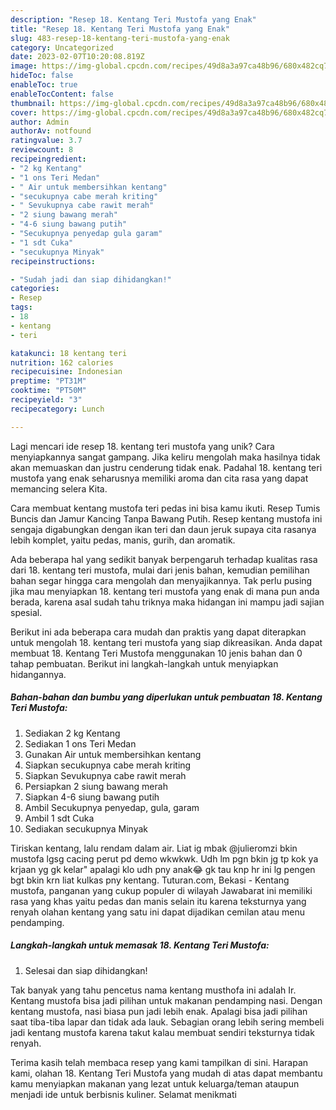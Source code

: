 ```yaml
---
description: "Resep 18. Kentang Teri Mustofa yang Enak"
title: "Resep 18. Kentang Teri Mustofa yang Enak"
slug: 483-resep-18-kentang-teri-mustofa-yang-enak
category: Uncategorized
date: 2023-02-07T10:20:08.819Z
image: https://img-global.cpcdn.com/recipes/49d8a3a97ca48b96/680x482cq70/18-kentang-teri-mustofa-foto-resep-utama.jpg
hideToc: false
enableToc: true
enableTocContent: false
thumbnail: https://img-global.cpcdn.com/recipes/49d8a3a97ca48b96/680x482cq70/18-kentang-teri-mustofa-foto-resep-utama.jpg
cover: https://img-global.cpcdn.com/recipes/49d8a3a97ca48b96/680x482cq70/18-kentang-teri-mustofa-foto-resep-utama.jpg
author: Admin
authorAv: notfound
ratingvalue: 3.7
reviewcount: 8
recipeingredient:
- "2 kg Kentang"
- "1 ons Teri Medan"
- " Air untuk membersihkan kentang"
- "secukupnya cabe merah kriting"
- " Sevukupnya cabe rawit merah"
- "2 siung bawang merah"
- "4-6 siung bawang putih"
- "Secukupnya penyedap gula garam"
- "1 sdt Cuka"
- "secukupnya Minyak"
recipeinstructions:

- "Sudah jadi dan siap dihidangkan!"
categories:
- Resep
tags:
- 18
- kentang
- teri

katakunci: 18 kentang teri 
nutrition: 162 calories
recipecuisine: Indonesian
preptime: "PT31M"
cooktime: "PT50M"
recipeyield: "3"
recipecategory: Lunch

---
```





Lagi mencari ide resep 18. kentang teri mustofa yang unik? Cara menyiapkannya sangat gampang. Jika keliru mengolah maka hasilnya tidak akan memuaskan dan justru cenderung tidak enak. Padahal 18. kentang teri mustofa yang enak seharusnya memiliki aroma dan cita rasa yang dapat memancing selera Kita.





Cara membuat kentang mustofa teri pedas ini bisa kamu ikuti. Resep Tumis Buncis dan Jamur Kancing Tanpa Bawang Putih. Resep kentang mustofa ini sengaja digabungkan dengan ikan teri dan daun jeruk supaya cita rasanya lebih komplet, yaitu pedas, manis, gurih, dan aromatik.

Ada beberapa hal yang sedikit banyak berpengaruh terhadap kualitas rasa dari 18. kentang teri mustofa, mulai dari jenis bahan, kemudian pemilihan bahan segar hingga cara mengolah dan menyajikannya. Tak perlu pusing jika mau menyiapkan 18. kentang teri mustofa yang enak di mana pun anda berada, karena asal sudah tahu triknya maka hidangan ini mampu jadi sajian spesial.






Berikut ini ada beberapa cara mudah dan praktis yang dapat diterapkan untuk mengolah 18. kentang teri mustofa yang siap dikreasikan. Anda dapat membuat 18. Kentang Teri Mustofa menggunakan 10 jenis bahan dan 0 tahap pembuatan. Berikut ini langkah-langkah untuk menyiapkan hidangannya.

<!--inarticleads1-->

##### Bahan-bahan dan bumbu yang diperlukan untuk pembuatan 18. Kentang Teri Mustofa:

1. Sediakan 2 kg Kentang
1. Sediakan 1 ons Teri Medan
1. Gunakan  Air untuk membersihkan kentang
1. Siapkan secukupnya cabe merah kriting
1. Siapkan  Sevukupnya cabe rawit merah
1. Persiapkan 2 siung bawang merah
1. Siapkan 4-6 siung bawang putih
1. Ambil Secukupnya penyedap, gula, garam
1. Ambil 1 sdt Cuka
1. Sediakan secukupnya Minyak


Tiriskan kentang, lalu rendam dalam air. Liat ig mbak @julieromzi bkin mustofa lgsg cacing perut pd demo wkwkwk. Udh lm pgn bkin jg tp kok ya krjaan yg gk kelar&#34; apalagi klo udh pny anak😂 gk tau knp hr ini lg pengen bgt bkin krn liat kulkas pny kentang. Tuturan.com, Bekasi - Kentang mustofa, panganan yang cukup populer di wilayah Jawabarat ini memiliki rasa yang khas yaitu pedas dan manis selain itu karena teksturnya yang renyah olahan kentang yang satu ini dapat dijadikan cemilan atau menu pendamping. 

<!--inarticleads2-->

##### Langkah-langkah untuk memasak 18. Kentang Teri Mustofa:


1. Selesai dan siap dihidangkan!

Tak banyak yang tahu pencetus nama kentang musthofa ini adalah Ir. Kentang mustofa bisa jadi pilihan untuk makanan pendamping nasi. Dengan kentang mustofa, nasi biasa pun jadi lebih enak. Apalagi bisa jadi pilihan saat tiba-tiba lapar dan tidak ada lauk. Sebagian orang lebih sering membeli jadi kentang mustofa karena takut kalau membuat sendiri teksturnya tidak renyah. 

Terima kasih telah membaca resep yang kami tampilkan di sini. Harapan kami, olahan 18. Kentang Teri Mustofa yang mudah di atas dapat membantu kamu menyiapkan makanan yang lezat untuk keluarga/teman ataupun menjadi ide untuk berbisnis kuliner. Selamat menikmati
